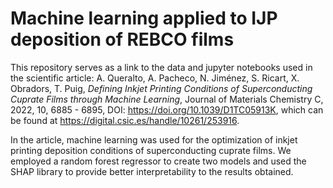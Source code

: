 # Machine learning applied to IJP deposition of REBCO films
This repository serves as a link to the data and jupyter notebooks used in the scientific article: A. Queralto, A. Pacheco, N. Jiménez, S. Ricart, X. Obradors, T. Puig, *Defining Inkjet Printing Conditions of Superconducting Cuprate Films through Machine Learning*, Journal of Materials Chemistry C, 2022, 10, 6885 - 6895, DOI: https://doi.org/10.1039/D1TC05913K, which can be found at https://digital.csic.es/handle/10261/253916.

In the article, machine learning was used for the optimization of inkjet printing deposition conditions of superconducting cuprate films. We employed a random forest regressor to create two models and used the SHAP library to provide better interpretability to the results obtained.
